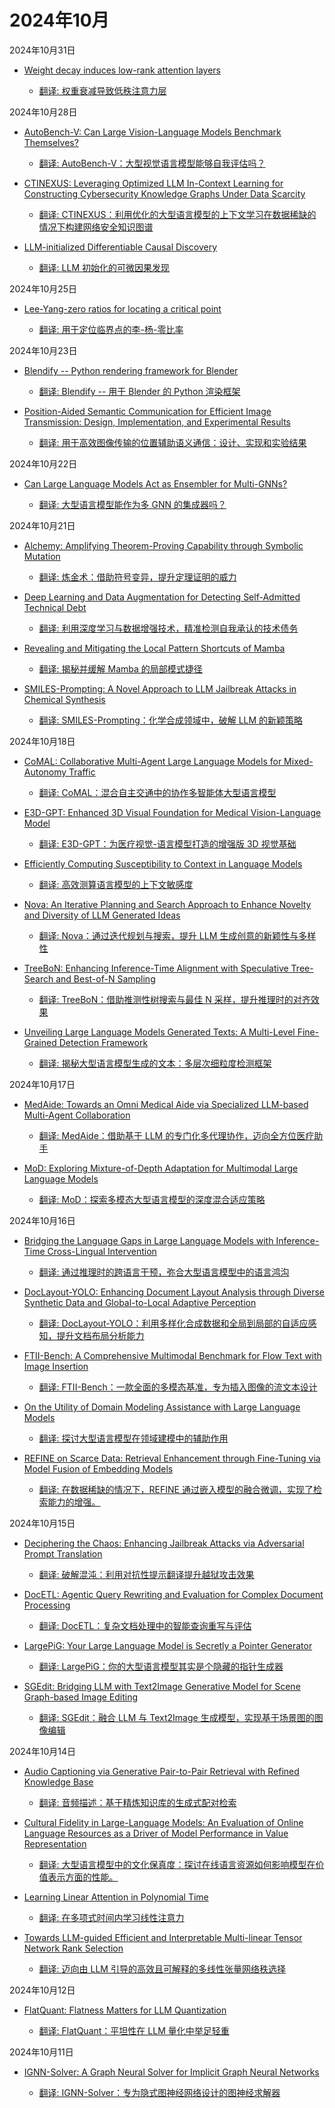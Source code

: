 # 2024年10月

2024年10月31日

- [Weight decay induces low-rank attention layers](2024年10月31日/Weight_decay_induces_low-rank_attention_layers.md)

    - [翻译: 权重衰减导致低秩注意力层](2024年10月31日/Weight_decay_induces_low-rank_attention_layers.md)

2024年10月28日

- [AutoBench-V: Can Large Vision-Language Models Benchmark Themselves?](2024年10月28日/AutoBench-V_Can_Large_Vision-Language_Models_Benchmark_Themselves.md)

    - [翻译: AutoBench-V：大型视觉语言模型能够自我评估吗？](2024年10月28日/AutoBench-V_Can_Large_Vision-Language_Models_Benchmark_Themselves.md)

- [CTINEXUS: Leveraging Optimized LLM In-Context Learning for Constructing Cybersecurity Knowledge Graphs Under Data Scarcity](2024年10月28日/CTINEXUS_Leveraging_Optimized_LLM_In-Context_Learning_for_Constructing_Cybersecurity_Knowledge_Graphs_Under_Data_Scarcity.md)

    - [翻译: CTINEXUS：利用优化的大型语言模型的上下文学习在数据稀缺的情况下构建网络安全知识图谱](2024年10月28日/CTINEXUS_Leveraging_Optimized_LLM_In-Context_Learning_for_Constructing_Cybersecurity_Knowledge_Graphs_Under_Data_Scarcity.md)

- [LLM-initialized Differentiable Causal Discovery](2024年10月28日/LLM-initialized_Differentiable_Causal_Discovery.md)

    - [翻译: LLM 初始化的可微因果发现](2024年10月28日/LLM-initialized_Differentiable_Causal_Discovery.md)

2024年10月25日

- [Lee-Yang-zero ratios for locating a critical point](2024年10月25日/Lee-Yang-zero_ratios_for_locating_a_critical_point.md)

    - [翻译: 用于定位临界点的李-杨-零比率](2024年10月25日/Lee-Yang-zero_ratios_for_locating_a_critical_point.md)

2024年10月23日

- [Blendify -- Python rendering framework for Blender](2024年10月23日/Blendify_--_Python_rendering_framework_for_Blender.md)

    - [翻译: Blendify -- 用于 Blender 的 Python 渲染框架](2024年10月23日/Blendify_--_Python_rendering_framework_for_Blender.md)

- [Position-Aided Semantic Communication for Efficient Image Transmission: Design, Implementation, and Experimental Results](2024年10月23日/Position-Aided_Semantic_Communication_for_Efficient_Image_Transmission_Design,_Implementation,_and_Experimental_Results.md)

    - [翻译: 用于高效图像传输的位置辅助语义通信：设计、实现和实验结果](2024年10月23日/Position-Aided_Semantic_Communication_for_Efficient_Image_Transmission_Design,_Implementation,_and_Experimental_Results.md)

2024年10月22日

- [Can Large Language Models Act as Ensembler for Multi-GNNs?](2024年10月22日/Can_Large_Language_Models_Act_as_Ensembler_for_Multi-GNNs.md)

    - [翻译: 大型语言模型能作为多 GNN 的集成器吗？](2024年10月22日/Can_Large_Language_Models_Act_as_Ensembler_for_Multi-GNNs.md)

2024年10月21日

- [Alchemy: Amplifying Theorem-Proving Capability through Symbolic Mutation](2024年10月21日/Alchemy_Amplifying_Theorem-Proving_Capability_through_Symbolic_Mutation.md)

    - [翻译: 炼金术：借助符号变异，提升定理证明的威力](2024年10月21日/Alchemy_Amplifying_Theorem-Proving_Capability_through_Symbolic_Mutation.md)

- [Deep Learning and Data Augmentation for Detecting Self-Admitted Technical Debt](2024年10月21日/Deep_Learning_and_Data_Augmentation_for_Detecting_Self-Admitted_Technical_Debt.md)

    - [翻译: 利用深度学习与数据增强技术，精准检测自我承认的技术债务](2024年10月21日/Deep_Learning_and_Data_Augmentation_for_Detecting_Self-Admitted_Technical_Debt.md)

- [Revealing and Mitigating the Local Pattern Shortcuts of Mamba](2024年10月21日/Revealing_and_Mitigating_the_Local_Pattern_Shortcuts_of_Mamba.md)

    - [翻译: 揭秘并缓解 Mamba 的局部模式捷径](2024年10月21日/Revealing_and_Mitigating_the_Local_Pattern_Shortcuts_of_Mamba.md)

- [SMILES-Prompting: A Novel Approach to LLM Jailbreak Attacks in Chemical Synthesis](2024年10月21日/SMILES-Prompting_A_Novel_Approach_to_LLM_Jailbreak_Attacks_in_Chemical_Synthesis.md)

    - [翻译: SMILES-Prompting：化学合成领域中，破解 LLM 的新颖策略](2024年10月21日/SMILES-Prompting_A_Novel_Approach_to_LLM_Jailbreak_Attacks_in_Chemical_Synthesis.md)

2024年10月18日

- [CoMAL: Collaborative Multi-Agent Large Language Models for Mixed-Autonomy Traffic](2024年10月18日/CoMAL_Collaborative_Multi-Agent_Large_Language_Models_for_Mixed-Autonomy_Traffic.md)

    - [翻译: CoMAL：混合自主交通中的协作多智能体大型语言模型](2024年10月18日/CoMAL_Collaborative_Multi-Agent_Large_Language_Models_for_Mixed-Autonomy_Traffic.md)

- [E3D-GPT: Enhanced 3D Visual Foundation for Medical Vision-Language Model](2024年10月18日/E3D-GPT_Enhanced_3D_Visual_Foundation_for_Medical_Vision-Language_Model.md)

    - [翻译: E3D-GPT：为医疗视觉-语言模型打造的增强版 3D 视觉基础](2024年10月18日/E3D-GPT_Enhanced_3D_Visual_Foundation_for_Medical_Vision-Language_Model.md)

- [Efficiently Computing Susceptibility to Context in Language Models](2024年10月18日/Efficiently_Computing_Susceptibility_to_Context_in_Language_Models.md)

    - [翻译: 高效测算语言模型的上下文敏感度](2024年10月18日/Efficiently_Computing_Susceptibility_to_Context_in_Language_Models.md)

- [Nova: An Iterative Planning and Search Approach to Enhance Novelty and Diversity of LLM Generated Ideas](2024年10月18日/Nova_An_Iterative_Planning_and_Search_Approach_to_Enhance_Novelty_and_Diversity_of_LLM_Generated_Ideas.md)

    - [翻译: Nova：通过迭代规划与搜索，提升 LLM 生成创意的新颖性与多样性](2024年10月18日/Nova_An_Iterative_Planning_and_Search_Approach_to_Enhance_Novelty_and_Diversity_of_LLM_Generated_Ideas.md)

- [TreeBoN: Enhancing Inference-Time Alignment with Speculative Tree-Search and Best-of-N Sampling](2024年10月18日/TreeBoN_Enhancing_Inference-Time_Alignment_with_Speculative_Tree-Search_and_Best-of-N_Sampling.md)

    - [翻译: TreeBoN：借助推测性树搜索与最佳 N 采样，提升推理时的对齐效果](2024年10月18日/TreeBoN_Enhancing_Inference-Time_Alignment_with_Speculative_Tree-Search_and_Best-of-N_Sampling.md)

- [Unveiling Large Language Models Generated Texts: A Multi-Level Fine-Grained Detection Framework](2024年10月18日/Unveiling_Large_Language_Models_Generated_Texts_A_Multi-Level_Fine-Grained_Detection_Framework.md)

    - [翻译: 揭秘大型语言模型生成的文本：多层次细粒度检测框架](2024年10月18日/Unveiling_Large_Language_Models_Generated_Texts_A_Multi-Level_Fine-Grained_Detection_Framework.md)

2024年10月17日

- [MedAide: Towards an Omni Medical Aide via Specialized LLM-based Multi-Agent Collaboration](2024年10月17日/MedAide_Towards_an_Omni_Medical_Aide_via_Specialized_LLM-based_Multi-Agent_Collaboration.md)

    - [翻译: MedAide：借助基于 LLM 的专门化多代理协作，迈向全方位医疗助手](2024年10月17日/MedAide_Towards_an_Omni_Medical_Aide_via_Specialized_LLM-based_Multi-Agent_Collaboration.md)

- [MoD: Exploring Mixture-of-Depth Adaptation for Multimodal Large Language Models](2024年10月17日/MoD_Exploring_Mixture-of-Depth_Adaptation_for_Multimodal_Large_Language_Models.md)

    - [翻译: MoD：探索多模态大型语言模型的深度混合适应策略](2024年10月17日/MoD_Exploring_Mixture-of-Depth_Adaptation_for_Multimodal_Large_Language_Models.md)

2024年10月16日

- [Bridging the Language Gaps in Large Language Models with Inference-Time Cross-Lingual Intervention](2024年10月16日/Bridging_the_Language_Gaps_in_Large_Language_Models_with_Inference-Time_Cross-Lingual_Intervention.md)

    - [翻译: 通过推理时的跨语言干预，弥合大型语言模型中的语言鸿沟](2024年10月16日/Bridging_the_Language_Gaps_in_Large_Language_Models_with_Inference-Time_Cross-Lingual_Intervention.md)

- [DocLayout-YOLO: Enhancing Document Layout Analysis through Diverse Synthetic Data and Global-to-Local Adaptive Perception](2024年10月16日/DocLayout-YOLO_Enhancing_Document_Layout_Analysis_through_Diverse_Synthetic_Data_and_Global-to-Local_Adaptive_Perception.md)

    - [翻译: DocLayout-YOLO：利用多样化合成数据和全局到局部的自适应感知，提升文档布局分析能力](2024年10月16日/DocLayout-YOLO_Enhancing_Document_Layout_Analysis_through_Diverse_Synthetic_Data_and_Global-to-Local_Adaptive_Perception.md)

- [FTII-Bench: A Comprehensive Multimodal Benchmark for Flow Text with Image Insertion](2024年10月16日/FTII-Bench_A_Comprehensive_Multimodal_Benchmark_for_Flow_Text_with_Image_Insertion.md)

    - [翻译: FTII-Bench：一款全面的多模态基准，专为插入图像的流文本设计](2024年10月16日/FTII-Bench_A_Comprehensive_Multimodal_Benchmark_for_Flow_Text_with_Image_Insertion.md)

- [On the Utility of Domain Modeling Assistance with Large Language Models](2024年10月16日/On_the_Utility_of_Domain_Modeling_Assistance_with_Large_Language_Models.md)

    - [翻译: 探讨大型语言模型在领域建模中的辅助作用](2024年10月16日/On_the_Utility_of_Domain_Modeling_Assistance_with_Large_Language_Models.md)

- [REFINE on Scarce Data: Retrieval Enhancement through Fine-Tuning via Model Fusion of Embedding Models](2024年10月16日/REFINE_on_Scarce_Data_Retrieval_Enhancement_through_Fine-Tuning_via_Model_Fusion_of_Embedding_Models.md)

    - [翻译: 在数据稀缺的情况下，REFINE 通过嵌入模型的融合微调，实现了检索能力的增强。](2024年10月16日/REFINE_on_Scarce_Data_Retrieval_Enhancement_through_Fine-Tuning_via_Model_Fusion_of_Embedding_Models.md)

2024年10月15日

- [Deciphering the Chaos: Enhancing Jailbreak Attacks via Adversarial Prompt Translation](2024年10月15日/Deciphering_the_Chaos_Enhancing_Jailbreak_Attacks_via_Adversarial_Prompt_Translation.md)

    - [翻译: 破解混沌：利用对抗性提示翻译提升越狱攻击效果](2024年10月15日/Deciphering_the_Chaos_Enhancing_Jailbreak_Attacks_via_Adversarial_Prompt_Translation.md)

- [DocETL: Agentic Query Rewriting and Evaluation for Complex Document Processing](2024年10月15日/DocETL_Agentic_Query_Rewriting_and_Evaluation_for_Complex_Document_Processing.md)

    - [翻译: DocETL：复杂文档处理中的智能查询重写与评估](2024年10月15日/DocETL_Agentic_Query_Rewriting_and_Evaluation_for_Complex_Document_Processing.md)

- [LargePiG: Your Large Language Model is Secretly a Pointer Generator](2024年10月15日/LargePiG_Your_Large_Language_Model_is_Secretly_a_Pointer_Generator.md)

    - [翻译: LargePiG：你的大型语言模型其实是个隐藏的指针生成器](2024年10月15日/LargePiG_Your_Large_Language_Model_is_Secretly_a_Pointer_Generator.md)

- [SGEdit: Bridging LLM with Text2Image Generative Model for Scene Graph-based Image Editing](2024年10月15日/SGEdit_Bridging_LLM_with_Text2Image_Generative_Model_for_Scene_Graph-based_Image_Editing.md)

    - [翻译: SGEdit：融合 LLM 与 Text2Image 生成模型，实现基于场景图的图像编辑](2024年10月15日/SGEdit_Bridging_LLM_with_Text2Image_Generative_Model_for_Scene_Graph-based_Image_Editing.md)

2024年10月14日

- [Audio Captioning via Generative Pair-to-Pair Retrieval with Refined Knowledge Base](2024年10月14日/Audio_Captioning_via_Generative_Pair-to-Pair_Retrieval_with_Refined_Knowledge_Base.md)

    - [翻译: 音频描述：基于精炼知识库的生成式配对检索](2024年10月14日/Audio_Captioning_via_Generative_Pair-to-Pair_Retrieval_with_Refined_Knowledge_Base.md)

- [Cultural Fidelity in Large-Language Models: An Evaluation of Online Language Resources as a Driver of Model Performance in Value Representation](2024年10月14日/Cultural_Fidelity_in_Large-Language_Models_An_Evaluation_of_Online_Language_Resources_as_a_Driver_of_Model_Performance_in_Value_Representation.md)

    - [翻译: 大型语言模型中的文化保真度：探讨在线语言资源如何影响模型在价值表示方面的性能。](2024年10月14日/Cultural_Fidelity_in_Large-Language_Models_An_Evaluation_of_Online_Language_Resources_as_a_Driver_of_Model_Performance_in_Value_Representation.md)

- [Learning Linear Attention in Polynomial Time](2024年10月14日/Learning_Linear_Attention_in_Polynomial_Time.md)

    - [翻译: 在多项式时间内学习线性注意力](2024年10月14日/Learning_Linear_Attention_in_Polynomial_Time.md)

- [Towards LLM-guided Efficient and Interpretable Multi-linear Tensor Network Rank Selection](2024年10月14日/Towards_LLM-guided_Efficient_and_Interpretable_Multi-linear_Tensor_Network_Rank_Selection.md)

    - [翻译: 迈向由 LLM 引导的高效且可解释的多线性张量网络秩选择](2024年10月14日/Towards_LLM-guided_Efficient_and_Interpretable_Multi-linear_Tensor_Network_Rank_Selection.md)

2024年10月12日

- [FlatQuant: Flatness Matters for LLM Quantization](2024年10月12日/FlatQuant_Flatness_Matters_for_LLM_Quantization.md)

    - [翻译: FlatQuant：平坦性在 LLM 量化中举足轻重](2024年10月12日/FlatQuant_Flatness_Matters_for_LLM_Quantization.md)

2024年10月11日

- [IGNN-Solver: A Graph Neural Solver for Implicit Graph Neural Networks](2024年10月11日/IGNN-Solver_A_Graph_Neural_Solver_for_Implicit_Graph_Neural_Networks.md)

    - [翻译: IGNN-Solver：专为隐式图神经网络设计的图神经求解器](2024年10月11日/IGNN-Solver_A_Graph_Neural_Solver_for_Implicit_Graph_Neural_Networks.md)